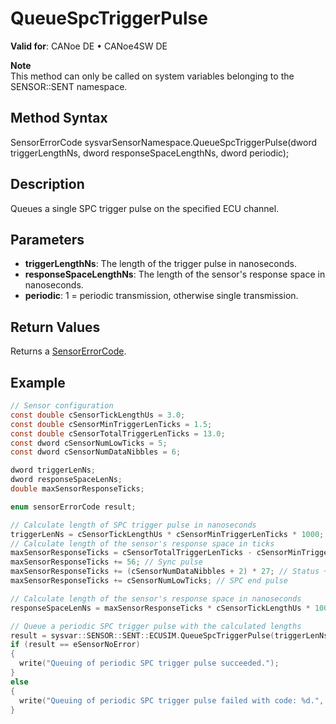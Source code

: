 # QueueSpcTriggerPulse

**Valid for**: CANoe DE • CANoe4SW DE

**Note**  
This method can only be called on system variables belonging to the SENSOR::SENT namespace.

## Method Syntax

SensorErrorCode sysvarSensorNamespace.QueueSpcTriggerPulse(dword triggerLengthNs, dword responseSpaceLengthNs, dword periodic);

## Description

Queues a single SPC trigger pulse on the specified ECU channel.

## Parameters

- **triggerLengthNs**: The length of the trigger pulse in nanoseconds.
- **responseSpaceLengthNs**: The length of the sensor's response space in nanoseconds.
- **periodic**: 1 = periodic transmission, otherwise single transmission.

## Return Values

Returns a [SensorErrorCode](../CAPLfunctionsSensorEnumeration.md).

## Example

```c
// Sensor configuration
const double cSensorTickLengthUs = 3.0;
const double cSensorMinTriggerLenTicks = 1.5;
const double cSensorTotalTriggerLenTicks = 13.0;
const dword cSensorNumLowTicks = 5;
const dword cSensorNumDataNibbles = 6;

dword triggerLenNs;
dword responseSpaceLenNs;
double maxSensorResponseTicks;

enum sensorErrorCode result;

// Calculate length of SPC trigger pulse in nanoseconds
triggerLenNs = cSensorTickLengthUs * cSensorMinTriggerLenTicks * 1000;
// Calculate length of the sensor's response space in ticks
maxSensorResponseTicks = cSensorTotalTriggerLenTicks - cSensorMinTriggerLenTicks; // Total trigger time high ticks
maxSensorResponseTicks += 56; // Sync pulse
maxSensorResponseTicks += (cSensorNumDataNibbles + 2) * 27; // Status + data + crc nibbles
maxSensorResponseTicks += cSensorNumLowTicks; // SPC end pulse

// Calculate length of the sensor's response space in nanoseconds
responseSpaceLenNs = maxSensorResponseTicks * cSensorTickLengthUs * 1000;

// Queue a periodic SPC trigger pulse with the calculated lengths
result = sysvar::SENSOR::SENT::ECUSIM.QueueSpcTriggerPulse(triggerLenNs, responseSpaceLenNs, 1);
if (result == eSensorNoError)
{
  write("Queuing of periodic SPC trigger pulse succeeded.");
}
else
{
  write("Queuing of periodic SPC trigger pulse failed with code: %d.", result);
}
```
